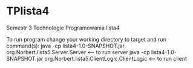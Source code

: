 # TPlista4
Semestr 3 Technologie Programowania lista4

To run program change your working directory to target and run command(s):
java -cp lista4-1.0-SNAPSHOT.jar org.Norbert.lista5.Server.Server <-- to run server
java -cp lista4-1.0-SNAPSHOT.jar org.Norbert.lista5.ClientLogic.ClientLogic <-- to run client